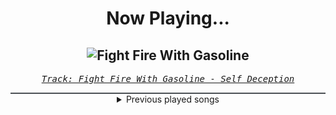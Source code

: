 <div align="center"> 
<h1>Now Playing...</h1>

![Fight Fire With Gasoline](https://i.scdn.co/image/ab67616d00001e02c6cd84223ac494e56958512b)
--
_<samp><a href="https://open.spotify.com/track/3l4Cn3MIY4DKZ4kLEZslrx">Track: Fight Fire With Gasoline - Self Deception</a></samp>_

<div style="border: 1px #4B5054 solid"></div>
<details>
  <summary>
    Previous played songs
  </summary>
  <table>
    <thead>
      <tr>
        <th>
          Artist
        </th>
        <th>
          Song
        </th>
        <th>
          Link
        </th>
      </tr>
    </thead>
    <tbody>
      <tr><td>Self Deception</td><td>Fight Fire With Gasoline</td><td><a href="https://open.spotify.com/track/3l4Cn3MIY4DKZ4kLEZslrx">https://open.spotify.com/track/3l4Cn3MIY4DKZ4kLEZslrx</a></td></tr><tr><td>Apocalyptica</td><td>I Don't Care</td><td><a href="https://open.spotify.com/track/1WxF4gMsFXnKCyh48CW2RI">https://open.spotify.com/track/1WxF4gMsFXnKCyh48CW2RI</a></td></tr><tr><td>Rise Against</td><td>Worth Dying For</td><td><a href="https://open.spotify.com/track/2fFdjMCVUnIBU1jiKLBIKH">https://open.spotify.com/track/2fFdjMCVUnIBU1jiKLBIKH</a></td></tr><tr><td>Linkin Park</td><td>Papercut</td><td><a href="https://open.spotify.com/track/1Vej0qeQ3ioKwpI6FUbRv1">https://open.spotify.com/track/1Vej0qeQ3ioKwpI6FUbRv1</a></td></tr><tr><td>Trivium</td><td>Dying in Your Arms</td><td><a href="https://open.spotify.com/track/2nuA1esWzYEgnfQ4DpsSsm">https://open.spotify.com/track/2nuA1esWzYEgnfQ4DpsSsm</a></td></tr><tr><td>Disturbed</td><td>Decadence</td><td><a href="https://open.spotify.com/track/0jY829pCMnstlNtaE72vSB">https://open.spotify.com/track/0jY829pCMnstlNtaE72vSB</a></td></tr><tr><td>Breaking Benjamin</td><td>Unknown Soldier</td><td><a href="https://open.spotify.com/track/4u9UZQxoVkabuLZldQGHi6">https://open.spotify.com/track/4u9UZQxoVkabuLZldQGHi6</a></td></tr><tr><td>Skillet</td><td>Comatose</td><td><a href="https://open.spotify.com/track/5pRElcsPZrgZXkoON2o5Go">https://open.spotify.com/track/5pRElcsPZrgZXkoON2o5Go</a></td></tr><tr><td>Adept</td><td>At Least Give Me My Dreams Back, You Negligent Whore!</td><td><a href="https://open.spotify.com/track/5YiZqG8WWYLjbhL5v9vbWw">https://open.spotify.com/track/5YiZqG8WWYLjbhL5v9vbWw</a></td></tr><tr><td>Trivium</td><td>Down from the Sky</td><td><a href="https://open.spotify.com/track/5LePaQIrJcIwrUzNEr3m86">https://open.spotify.com/track/5LePaQIrJcIwrUzNEr3m86</a></td></tr><tr><td>Rise Against</td><td>From Heads Unworthy</td><td><a href="https://open.spotify.com/track/1GWqIqTchxGaectAU24poN">https://open.spotify.com/track/1GWqIqTchxGaectAU24poN</a></td></tr><tr><td>TRUSTcompany</td><td>Falling Apart</td><td><a href="https://open.spotify.com/track/1oFe7QvpwY3xZVyABI2TXP">https://open.spotify.com/track/1oFe7QvpwY3xZVyABI2TXP</a></td></tr><tr><td>Autopilot Off</td><td>Make A Sound</td><td><a href="https://open.spotify.com/track/4Mlc6Dw9zAdng0AJF20y0w">https://open.spotify.com/track/4Mlc6Dw9zAdng0AJF20y0w</a></td></tr><tr><td>Sabaton</td><td>Primo Victoria</td><td><a href="https://open.spotify.com/track/5DbAOJ5dYW5A9xBhkeb33t">https://open.spotify.com/track/5DbAOJ5dYW5A9xBhkeb33t</a></td></tr><tr><td>Don Omar</td><td>Bandoleros</td><td><a href="https://open.spotify.com/track/2pr7niU3YfbVMQZxzsXubr">https://open.spotify.com/track/2pr7niU3YfbVMQZxzsXubr</a></td></tr><tr><td>Bardcore</td><td>Montero (Call Me By Your Name) [Medieval Version]</td><td><a href="https://open.spotify.com/track/003ejyjzZZWNN66LtIuzew">https://open.spotify.com/track/003ejyjzZZWNN66LtIuzew</a></td></tr><tr><td>Stantough</td><td>Love Story - Medieval Style Instrumental</td><td><a href="https://open.spotify.com/track/71RzhxlZpTpokA2UTRjCGP">https://open.spotify.com/track/71RzhxlZpTpokA2UTRjCGP</a></td></tr><tr><td>Bardcore</td><td>Cotton Eye Joe - Medieval Version</td><td><a href="https://open.spotify.com/track/5ueJc9gn7rI8r6LIBlZgn2">https://open.spotify.com/track/5ueJc9gn7rI8r6LIBlZgn2</a></td></tr><tr><td>Bilmuri</td><td>FLUORIDEINTHEHARDSELTZERWATER</td><td><a href="https://open.spotify.com/track/58NXzeA8zItIXVswwmfZC7">https://open.spotify.com/track/58NXzeA8zItIXVswwmfZC7</a></td></tr><tr><td>Dayseeker</td><td>Crying While You're Dancing</td><td><a href="https://open.spotify.com/track/2Qw2kYG5hVmmPmu0JWTiyk">https://open.spotify.com/track/2Qw2kYG5hVmmPmu0JWTiyk</a></td></tr>
    </tbody>
  </table>
</details>

</div>

